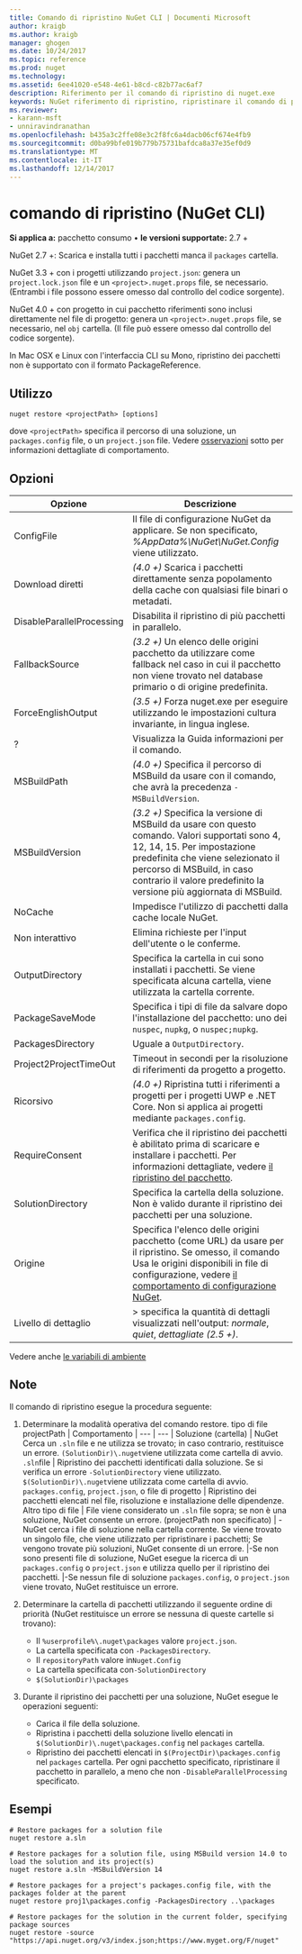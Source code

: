 ```yaml
---
title: Comando di ripristino NuGet CLI | Documenti Microsoft
author: kraigb
ms.author: kraigb
manager: ghogen
ms.date: 10/24/2017
ms.topic: reference
ms.prod: nuget
ms.technology: 
ms.assetid: 6ee41020-e548-4e61-b8cd-c82b77ac6af7
description: Riferimento per il comando di ripristino di nuget.exe
keywords: NuGet riferimento di ripristino, ripristinare il comando di pacchetti
ms.reviewer:
- karann-msft
- unniravindranathan
ms.openlocfilehash: b435a3c2ffe08e3c2f8fc6a4dacb06cf674e4fb9
ms.sourcegitcommit: d0ba99bfe019b779b75731bafdca8a37e35ef0d9
ms.translationtype: MT
ms.contentlocale: it-IT
ms.lasthandoff: 12/14/2017
---
```

# <a name="restore-command-nuget-cli"></a>comando di ripristino (NuGet CLI)

**Si applica a:** pacchetto consumo &bullet; **le versioni supportate:** 2.7 +

NuGet 2.7 +: Scarica e installa tutti i pacchetti manca il `packages` cartella.

NuGet 3.3 + con i progetti utilizzando `project.json`: genera un `project.lock.json` file e un `<project>.nuget.props` file, se necessario. (Entrambi i file possono essere omesso dal controllo del codice sorgente).

NuGet 4.0 + con progetto in cui pacchetto riferimenti sono inclusi direttamente nel file di progetto: genera un `<project>.nuget.props` file, se necessario, nel `obj` cartella. (Il file può essere omesso dal controllo del codice sorgente).

In Mac OSX e Linux con l'interfaccia CLI su Mono, ripristino dei pacchetti non è supportato con il formato PackageReference.

## <a name="usage"></a>Utilizzo

```
nuget restore <projectPath> [options]
```

dove `<projectPath>` specifica il percorso di una soluzione, un `packages.config` file, o un `project.json` file. Vedere [osservazioni](#remarks) sotto per informazioni dettagliate di comportamento.

## <a name="options"></a>Opzioni

| Opzione | Descrizione |
| --- | --- |
| ConfigFile | Il file di configurazione NuGet da applicare. Se non specificato, *%AppData%\NuGet\NuGet.Config* viene utilizzato. |
| Download diretti | *(4.0 +)*  Scarica i pacchetti direttamente senza popolamento della cache con qualsiasi file binari o metadati. |
| DisableParallelProcessing | Disabilita il ripristino di più pacchetti in parallelo. |
| FallbackSource | *(3.2 +)*  Un elenco delle origini pacchetto da utilizzare come fallback nel caso in cui il pacchetto non viene trovato nel database primario o di origine predefinita. |
| ForceEnglishOutput | *(3.5 +)*  Forza nuget.exe per eseguire utilizzando le impostazioni cultura invariante, in lingua inglese. |
| ? | Visualizza la Guida informazioni per il comando. |
| MSBuildPath | *(4.0 +)*  Specifica il percorso di MSBuild da usare con il comando, che avrà la precedenza `-MSBuildVersion`. |
| MSBuildVersion | *(3.2 +)*  Specifica la versione di MSBuild da usare con questo comando. Valori supportati sono 4, 12, 14, 15. Per impostazione predefinita che viene selezionato il percorso di MSBuild, in caso contrario il valore predefinito la versione più aggiornata di MSBuild. |
| NoCache | Impedisce l'utilizzo di pacchetti dalla cache locale NuGet. |
| Non interattivo | Elimina richieste per l'input dell'utente o le conferme. |
| OutputDirectory | Specifica la cartella in cui sono installati i pacchetti. Se viene specificata alcuna cartella, viene utilizzata la cartella corrente. |
| PackageSaveMode | Specifica i tipi di file da salvare dopo l'installazione del pacchetto: uno dei `nuspec`, `nupkg`, o `nuspec;nupkg`. |
| PackagesDirectory | Uguale a `OutputDirectory`. |
| Project2ProjectTimeOut | Timeout in secondi per la risoluzione di riferimenti da progetto a progetto. |
| Ricorsivo | *(4.0 +)*  Ripristina tutti i riferimenti a progetti per i progetti UWP e .NET Core. Non si applica ai progetti mediante `packages.config`. |
| RequireConsent | Verifica che il ripristino dei pacchetti è abilitato prima di scaricare e installare i pacchetti. Per informazioni dettagliate, vedere [il ripristino del pacchetto](../consume-packages/package-restore.md). |
| SolutionDirectory | Specifica la cartella della soluzione. Non è valido durante il ripristino dei pacchetti per una soluzione. |
| Origine | Specifica l'elenco delle origini pacchetto (come URL) da usare per il ripristino. Se omesso, il comando Usa le origini disponibili in file di configurazione, vedere [il comportamento di configurazione NuGet](../Consume-Packages/Configuring-NuGet-Behavior.md). |
| Livello di dettaglio |> specifica la quantità di dettagli visualizzati nell'output: *normale*, *quiet*, *dettagliate (2.5 +)*. |

Vedere anche [le variabili di ambiente](cli-ref-environment-variables.md)

## <a name="remarks"></a>Note

Il comando di ripristino esegue la procedura seguente:

1. Determinare la modalità operativa del comando restore.
    tipo di file projectPath | Comportamento
    | --- | --- |
    Soluzione (cartella) | NuGet Cerca un `.sln` file e ne utilizza se trovato; in caso contrario, restituisce un errore. `(SolutionDir)\.nuget`viene utilizzata come cartella di avvio.
    `.sln`file | Ripristino dei pacchetti identificati dalla soluzione. Se si verifica un errore `-SolutionDirectory` viene utilizzato. `$(SolutionDir)\.nuget`viene utilizzata come cartella di avvio.
    `packages.config`, `project.json`, o file di progetto | Ripristino dei pacchetti elencati nel file, risoluzione e installazione delle dipendenze.
    Altro tipo di file | File viene considerato un `.sln` file sopra; se non è una soluzione, NuGet consente un errore.
    (projectPath non specificato) | -NuGet cerca i file di soluzione nella cartella corrente. Se viene trovato un singolo file, che viene utilizzato per ripristinare i pacchetti; Se vengono trovate più soluzioni, NuGet consente di un errore.
    |-Se non sono presenti file di soluzione, NuGet esegue la ricerca di un `packages.config` o `project.json` e utilizza quello per il ripristino dei pacchetti.
    |-Se nessun file di soluzione `packages.config`, o `project.json` viene trovato, NuGet restituisce un errore.

1. Determinare la cartella di pacchetti utilizzando il seguente ordine di priorità (NuGet restituisce un errore se nessuna di queste cartelle si trovano):

    - Il `%userprofile%\.nuget\packages` valore `project.json`.
    - La cartella specificata con `-PackagesDirectory`.
    - Il `repositoryPath` valore in`Nuget.Config`
    - La cartella specificata con`-SolutionDirectory`
    - `$(SolutionDir)\packages`

1. Durante il ripristino dei pacchetti per una soluzione, NuGet esegue le operazioni seguenti:
    - Carica il file della soluzione.
    - Ripristina i pacchetti della soluzione livello elencati in `$(SolutionDir)\.nuget\packages.config` nel `packages` cartella.
    - Ripristino dei pacchetti elencati in `$(ProjectDir)\packages.config` nel `packages` cartella. Per ogni pacchetto specificato, ripristinare il pacchetto in parallelo, a meno che non `-DisableParallelProcessing` specificato.

## <a name="examples"></a>Esempi

```
# Restore packages for a solution file
nuget restore a.sln

# Restore packages for a solution file, using MSBuild version 14.0 to load the solution and its project(s)
nuget restore a.sln -MSBuildVersion 14

# Restore packages for a project's packages.config file, with the packages folder at the parent
nuget restore proj1\packages.config -PackagesDirectory ..\packages

# Restore packages for the solution in the current folder, specifying package sources
nuget restore -source "https://api.nuget.org/v3/index.json;https://www.myget.org/F/nuget"
```
